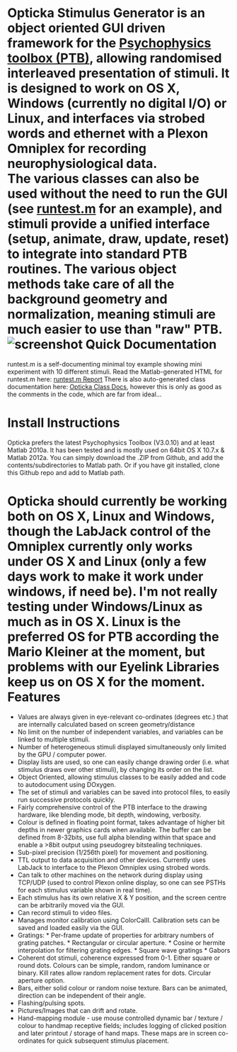 Opticka Stimulus Generator is an object oriented GUI driven framework for the [Psychophysics toolbox (PTB)](http://psychtoolbox.org/wikka.php?wakka=HomePage), allowing randomised interleaved presentation of stimuli. It is designed to work on OS X, Windows (currently no digital I/O) or Linux, and interfaces via strobed words and ethernet with a Plexon Omniplex for recording neurophysiological data.  
The various classes can also be used without the need to run the GUI (see [runtest.m](http://144.82.131.18/optickadocs/runtest.html) for an example), and stimuli provide a unified interface (setup, animate, draw, update, reset) to integrate into standard PTB routines. The various object methods take care of all the background geometry and normalization, meaning stimuli are much easier to use than "raw" PTB.
![screenshot](http://i49.tinypic.com/5yhwcp.png)
Quick Documentation
===================
runtest.m is a self-documenting minimal toy example showing mini experiment with 10 different stimuli. Read the Matlab-generated HTML for runtest.m here: [runtest.m Report](http://144.82.131.18/optickadocs/runtest.html)
There is also auto-generated class documentation here: [Opticka Class Docs](http://144.82.131.18/optickadocs/inherits.html), however this is only as good as the comments in the code, which are far from ideal...

Install Instructions
====================
Opticka prefers the latest Psychophysics Toolbox (V3.0.10) and at least Matlab 2010a. It has been tested and is mostly used on 64bit OS X 10.7.x & Matlab 2012a. You can simply download the .ZIP from Github, and add the contents/subdirectories to Matlab path. Or if you have git installed, clone this Github repo and add to Matlab path.

Opticka should currently be working both on OS X, Linux and Windows, though the LabJack control of the Omniplex currently only works under OS X and Linux (only a few days work to make it work under windows, if need be). I'm not really testing under Windows/Linux as much as in OS X. Linux is the preferred OS for PTB according the Mario Kleiner at the moment, but problems with our Eyelink Libraries keep us on OS X for the moment.
Features
=========
 * Values are always given in eye-relevant co-ordinates (degrees etc.) that are internally calculated based on screen geometry/distance
 * No limit on the number of independent variables, and variables can be linked to multiple stimuli.
 * Number of heterogeneous stimuli displayed simultaneously only limited by the GPU / computer power.
 * Display lists are used, so one can easily change drawing order (i.e. what stimulus draws over other stimuli), by changing its order on the list.
 * Object Oriented, allowing stimulus classes to be easily added and code to autodocument using DOxygen.
 * The set of stimuli and variables can be saved into protocol files, to easily run successive protocols quickly.
 * Fairly comprehensive control of the PTB interface to the drawing hardware, like blending mode, bit depth, windowing, verbosity.
 * Colour is defined in floating point format, takes advantage of higher bit depths in newer graphics cards when available. The buffer can be defined from 8-32bits, use full alpha blending within that space and enable a >8bit output using pseudogrey bitstealing techniques.
 * Sub-pixel precision (1/256th pixel) for movement and positioning.
 * TTL output to data acquisition and other devices. Currently uses LabJack to interface to the Plexon Omniplex using strobed words.
 * Can talk to other machines on the network during display using TCP/UDP (used to control Plexon online display, so one can see PSTHs for each stimulus variable shown in real time).
 * Each stimulus has its own relative X & Y position, and the screen centre can be arbitrarily moved via the GUI.
 * Can record stimuli to video files.
 * Manages monitor calibration using ColorCalII. Calibration sets can be saved and loaded easily via the GUI.
 * Gratings:
       * Per-frame update of properties for arbitrary numbers of grating patches.
       * Rectangular or circular aperture.
       * Cosine or hermite interpolation for filtering grating edges.
       * Square wave gratings
       * Gabors
 * Coherent dot stimuli, coherence expressed from 0-1. Either square or round dots. Colours can be simple, random, random luminance or binary. Kill rates allow random replacement rates for dots. Circular aperture option.
 * Bars, either solid colour or random noise texture. Bars can be animated, direction can be independent of their angle.
 * Flashing/pulsing spots.
 * Pictures/Images that can drift and rotate.
 * Hand-mapping module - use mouse controlled dynamic bar / texture / colour to handmap receptive fields; includes logging of clicked position and later printout / storage of hand maps. These maps are in screen co-ordinates for quick subsequent stimulus placement.